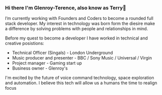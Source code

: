 ### Hi there I'm Glenroy-Terence, also know as Terry👋 

I’m currently working with Founders and Coders to become a rounded full stack developer. My interest in technology was born form the diesire make a difference by solving problems with people and relationships in mind.

Before my quest to become a developer I have worked in technical and creative posistions:
- Technical Officer (Singals) - London Underground
- Music producer and presenter - BBC / Sony Music / Universal / Virgin
- Project manager - Gaming start up
- Business owner - Glenroy's


I'm excited by the future of voice command technology, space exploration and automation. I believe this tech will allow us a humans the time to realign focus 



<!--
**RunGT/rungt** is a ✨ _special_ ✨ repository because its `README.md` (this file) appears on your GitHub profile.

Here are some ideas to get you started:

- 🔭 I’m currently working with Founders and Coders to become an efficient full stack developer
- 🌱 I’m currently learning ...
- 👯 I’m looking to collaborate on ...
- 🤔 I’m looking for help with ...
- 💬 Ask me about ...
- 📫 How to reach me: ...
- 😄 Pronouns: ...
- ⚡ Fun fact: ...
-->
